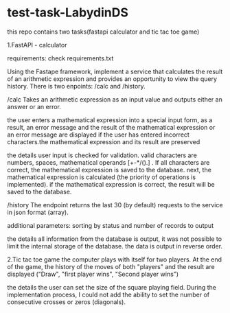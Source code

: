 # test-task-LabydinDS
this repo contains two tasks(fastapi calculator and tic tac toe game)

1.FastAPI - calculator

requirements: check requirements.txt

Using the Fastape framework, implement a service that calculates the result of an arithmetic expression
and provides an opportunity to view the query history.
There is two enpoints: /calc and /history.

/calc
Takes an arithmetic expression as an input value and outputs either an answer or an error.

the user enters a mathematical expression into a special input form, as a result, an error message and the result of the mathematical expression
or an error message are displayed if the user has entered incorrect characters.the mathematical expression and its result are preserved

the details
user input is checked for validation. valid characters are numbers, spaces, mathematical operands [+-*/().] . If all characters are correct,
the mathematical expression is saved to the database. next, the mathematical expression is calculated (the priority of operations is implemented).
if the mathematical expression is correct, the result will be saved to the database.

/history
The endpoint returns the last 30 (by default) requests to the service in json format (array).

additional parameters: sorting by status and number of records to output

the details
all information from the database is output, it was not possible to limit the internal storage of the database. the data is output in reverse order.

2.Tic tac toe game
the computer plays with itself for two players. At the end of the game, the history of the moves of both "players" and the result are displayed
("Draw", "first player wins", "Second player wins")

the details
the user can set the size of the square playing field. During the implementation process,
I could not add the ability to set the number of consecutive crosses or zeros (diagonals).
